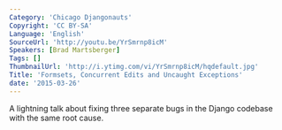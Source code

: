 ```yaml
---
Category: 'Chicago Djangonauts'
Copyright: 'CC BY-SA'
Language: 'English'
SourceUrl: 'http://youtu.be/YrSmrnp8icM'
Speakers: [Brad Martsberger]
Tags: []
ThumbnailUrl: 'http://i.ytimg.com/vi/YrSmrnp8icM/hqdefault.jpg'
Title: 'Formsets, Concurrent Edits and Uncaught Exceptions'
date: '2015-03-26'
---
```

A lightning talk
about fixing three separate bugs in the Django codebase with the same
root cause.
